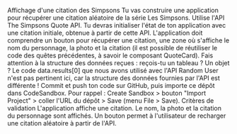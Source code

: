 Affichage d'une citation des Simpsons
Tu vas construire une application pour récupérer une citation aléatoire de la série Les Simpsons.
Utilise l'API The Simpsons Quote API. Tu devras initialiser l'état de ton application avec une citation initiale, obtenue à partir de cette API.
L'application doit comprendre un bouton pour récupérer une citation, une zone où s'affiche le nom du personnage, la photo et la citation (il est possible de réutiliser le code des quêtes précédentes, à savoir le composant QuoteCard).
Fais attention à la structure des données reçues : reçois-tu un tableau ? Un objet ? Le code data.results[0] que nous avons utilisé avec l'API Random User n'est pas pertinent ici, car la structure des données fournies par l'API est différente !
Commit et push ton code sur GitHub, puis importe ce dépôt dans CodeSandbox. Pour rappel : Create Sandbox > bouton "Import Project" > coller l'URL du dépôt > Save (menu File > Save).
Critères de validation
 L'application affiche une citation.
 Le nom, la photo et la citation du personnage sont affichés.
 Un bouton permet à l'utilisateur de recharger une citation aléatoire à partir de l'API.
